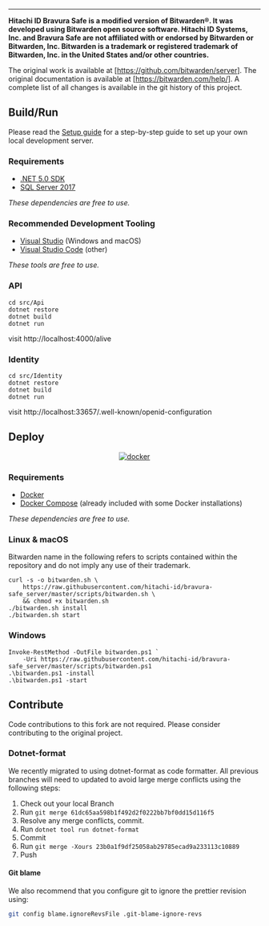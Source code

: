 -------------------

**Hitachi ID Bravura Safe is a modified version of Bitwarden®. It was developed using Bitwarden open source software.
Hitachi ID Systems, Inc. and Bravura Safe are not affiliated with or endorsed by Bitwarden or Bitwarden, Inc.
Bitwarden is a trademark or registered trademark of Bitwarden, Inc. in the United States and/or other countries.**


The original work is available at [https://github.com/bitwarden/server]. 
The original documentation is available at [https://bitwarden.com/help/].
A complete list of all changes is available in the git history of this project.


## Build/Run

Please read the [Setup guide](https://github.comhitachi-id/bravura-safe_server/blob/master/SETUP.md) for a step-by-step guide to set up your own local development server.

### Requirements

- [.NET 5.0 SDK](https://dotnet.microsoft.com/download)
- [SQL Server 2017](https://docs.microsoft.com/en-us/sql/index)

*These dependencies are free to use.*

### Recommended Development Tooling

- [Visual Studio](https://www.visualstudio.com/vs/) (Windows and macOS)
- [Visual Studio Code](https://code.visualstudio.com/) (other)

*These tools are free to use.*

### API

```
cd src/Api
dotnet restore
dotnet build
dotnet run
```

visit http://localhost:4000/alive

### Identity

```
cd src/Identity
dotnet restore
dotnet build
dotnet run
```

visit http://localhost:33657/.well-known/openid-configuration

## Deploy

<p align="center">
  <a href="https://hub.docker.com/u/bitwarden/" target="_blank">
    <img src="https://i.imgur.com/SZc8JnH.png" alt="docker" />
  </a>
</p>


### Requirements

- [Docker](https://www.docker.com/community-edition#/download)
- [Docker Compose](https://docs.docker.com/compose/install/) (already included with some Docker installations)

*These dependencies are free to use.*

### Linux & macOS

Bitwarden name in the following refers to scripts contained within the repository and do not imply any use of their trademark.

```
curl -s -o bitwarden.sh \
    https://raw.githubusercontent.com/hitachi-id/bravura-safe_server/master/scripts/bitwarden.sh \
    && chmod +x bitwarden.sh
./bitwarden.sh install
./bitwarden.sh start
```

### Windows

```
Invoke-RestMethod -OutFile bitwarden.ps1 `
    -Uri https://raw.githubusercontent.com/hitachi-id/bravura-safe_server/master/scripts/bitwarden.ps1
.\bitwarden.ps1 -install
.\bitwarden.ps1 -start
```

## Contribute

Code contributions to this fork are not required.  Please consider contributing to the original project.


### Dotnet-format

We recently migrated to using dotnet-format as code formatter. All previous branches will need to updated to avoid large merge conflicts using the following steps:

1. Check out your local Branch
2. Run `git merge 61dc65aa598b1f492d2f0222bb7bf0dd15d116f5`
3. Resolve any merge conflicts, commit.
4. Run `dotnet tool run dotnet-format`
5. Commit
6. Run `git merge -Xours 23b0a1f9df25058ab29785ecad9a233113c10889`
7. Push

#### Git blame

We also recommend that you configure git to ignore the prettier revision using:

```bash
git config blame.ignoreRevsFile .git-blame-ignore-revs
```
